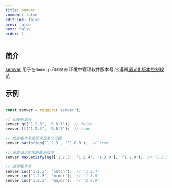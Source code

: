 ```yaml
---
title: semver
comment: false
editLink: false
prev: false
next: false
order: 1
---
```


## 简介

[semver](https://www.npmjs.com/package/semver)
用于在`Node.js`和`浏览器`
环境中管理软件版本号,它遵循[语义化版本控制规范](../../terminology/语义化版本控制(Semantic%20Versioning).md)

## 示例

```js

const semver = require('semver');

// 比较版本号
semver.gt('1.2.3', '9.8.7');  // false
semver.lt('1.2.3', '9.8.7');  // true

// 检查版本号是否满足某个范围
semver.satisfies('1.2.3', '^1.0.0');  // true

// 获取满足范围的最新版本
semver.maxSatisfying(['1.2.3', '1.2.4', '1.3.0'], '^1.2.0');  // '1.3.0'

// 递增版本号
semver.inc('1.2.3', 'patch');  // '1.2.4'
semver.inc('1.2.3', 'minor');  // '1.3.0'
semver.inc('1.2.3', 'major');  // '2.0.0'
```
